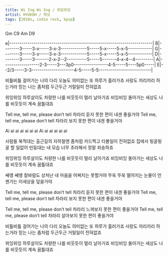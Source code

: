 ```yaml
---
title: Wi Ing Wi Ing / 위잉위잉
artist: HYUKOH / 혁오
tags: [2010s, indie rock, kpop]
---
```


Gm C9 Am D9
 
e|-----------------------------------------------------------------------|
B|--------3-----3-x-----3-x-3-------------5-----5-x-----5-x-5------------|
G|--------3-----3-x-----3-x-3-------------5-----5-x-----5-x-5------------|
D|--------3-----3-------2-x-2--2----------5-----5-------4-x-4--4---------|
A|------------------2-3-----3---3p0-----------------4-5-----5----5p0-----|
E|--2/3-----3-3---------------------4-5-----5-5--------------------------|
 
비틀비틀 걸어가는 나의 다리
오늘도 의미없는 또 하루가 흘러가죠
사랑도 끼리끼리 하는거라 믿는 나는
좀처럼 두근두근 거릴일이 전혀없죠
 
위잉위잉 하루살이도
처량한 나를 비웃듯이 멀리 날아가죠
비잉비잉 돌아가는
세상도 나를 비웃듯이 계속 꿈틀대죠
 
Tell me, tell me, please don’t tell
차라리 듣지 못한 편이 내겐 좋을거야
Tell me, tell me, please don’t tell
차라리 보지 못한 편이 내겐 좋을거야
 
Ai ai ai ai ai ai ai
Ai ai ai ai ai ai
 
사람들 북적대는 출근길의 자하철엔
좀처럼 카드찍고 타볼일이 전혀없죠
집에서 뒹굴뒹굴 할 일없어 빈둥대는
내 모습 너무 초라해서 정말 죄송하죠
 
위잉위잉 하루살이도
처량한 나를 비웃듯이 멀리 날아가죠
비잉비잉 돌아가는
세상도 나를 비웃듯이 계속 꿈틀대죠
 
쌔앵 쌔앵 칼바람도
상처난 내 마음을 어쩌지는 못할거야
뚜욱 뚜욱 떨어지는
눈물이 언젠가는 이세상을 덮을거야
 
Tell me, tell me, please don’t tell
차라리 듣지 못한 편이 내겐 좋을거야
Tell me, tell me, please don’t tell
차라리 보지 못한 편이 내겐 좋을거야
 
Tell me, tell me, please don’t tell
차라리 느껴보지 못한 편이 좋을거야
Tell me, tell me, please don’t tell
차라리 살아보지 못한 편이 좋을거야
 
비틀비틀 걸어가는 나의 다리
오늘도 의미없는 또 하루가 흘러가죠
사랑도 끼리끼리 하는거라 믿는 나는
좀처럼 두근두근 거릴일이 전혀없죠
 
위잉위잉 하루살이도
처량한 나를 비웃듯이 멀리 날아가죠
비잉비잉 돌아가는
세상도 나를 비웃듯이 계속 꿈틀대죠
